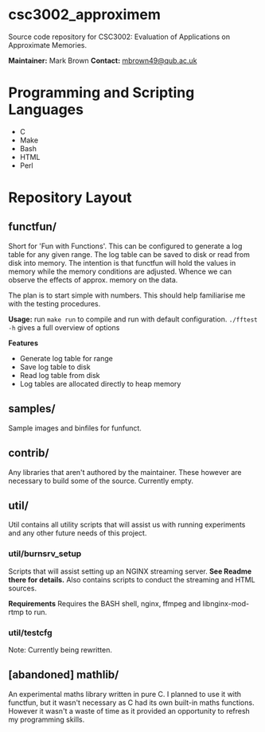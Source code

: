 # csc3002_approximem

Source code repository for CSC3002: Evaluation of Applications on Approximate
Memories.

**Maintainer:** Mark Brown
**Contact:** mbrown49@qub.ac.uk

# Programming and Scripting Languages
* C
* Make
* Bash
* HTML
* Perl

# Repository Layout

## functfun/
Short for 'Fun with Functions'. This can be configured to generate a log table
for any given range. The log table can be saved to disk or read from disk into
memory. The intention is that functfun will hold the values in memory while
the memory conditions are adjusted. Whence we can observe the effects of approx.
memory on the data.

The plan is to start simple with numbers. This should help familiarise me with
the testing procedures.

**Usage:** run `make run` to compile and run with default configuration.
`./fftest -h` gives a full overview of options

**Features**
* Generate log table for range
* Save log table to disk
* Read log table from disk
* Log tables are allocated directly to heap memory

## samples/

Sample images and binfiles for funfunct.

## contrib/
Any libraries that aren't authored by the maintainer. These however are
necessary to build some of the source. Currently empty.

## util/
Util contains all utility scripts that will assist us with running experiments
and any other future needs of this project.

### util/burnsrv_setup
Scripts that will assist setting up an NGINX streaming server. **See Readme there for details.**
Also contains scripts to conduct the streaming and HTML sources.

**Requirements**
Requires the BASH shell, nginx, ffmpeg and libnginx-mod-rtmp to run.

### util/testcfg

Note: Currently being rewritten. 

## [abandoned] mathlib/
An experimental maths library written in pure C. I planned to use it with functfun, but it wasn't necessary as C had its own built-in maths functions. However it wasn't a waste of time as it provided an opportunity to refresh my programming skills.
